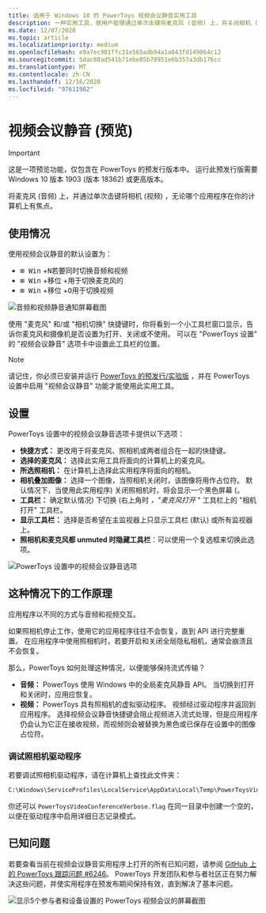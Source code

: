 ```yaml
---
title: 适用于 Windows 10 的 PowerToys 视频会议静音实用工具
description: 一种实用工具，使用户能够通过单次击键将麦克风 (音频) 上，并关闭相机 (视频) ，而不管应用程序在计算机上有哪些焦点。
ms.date: 12/07/2020
ms.topic: article
ms.localizationpriority: medium
ms.openlocfilehash: e9a7ec901ffc31e565adb94a1a043fd149064c12
ms.sourcegitcommit: 5dac88ad541b71ebe85b78951e6b357a3db176cc
ms.translationtype: MT
ms.contentlocale: zh-CN
ms.lasthandoff: 12/16/2020
ms.locfileid: "97611982"
---
```

# <a name="video-conference-mute-preview"></a>视频会议静音 (预览) 

> [!IMPORTANT]
> 这是一项预览功能，仅包含在 PowerToys 的预发行版本中。 运行此预发行版需要 Windows 10 版本 1903 (版本 18362) 或更高版本。

将麦克风 (音频) 上，并通过单次击键将相机 (视频) ，无论哪个应用程序在你的计算机上有焦点。

## <a name="usage"></a>使用情况

使用视频会议静音的默认设置为：

- <kbd>⊞ Win</kbd> +<kbd>N</kbd>若要同时切换音频和视频
- <kbd>⊞ Win</kbd> +<kbd>移位</kbd> +用于切换麦克风<kbd>的</kbd>
- <kbd>⊞ Win</kbd> +<kbd>移位</kbd> +<kbd>O</kbd>用于切换视频

![音频和视频静音通知屏幕截图](../images/pt-video-audio-mute-notification.png)

使用 "麦克风" 和/或 "相机切换" 快捷键时，你将看到一个小工具栏窗口显示，告诉你麦克风和摄像机是否设置为打开、关闭或不使用。 可以在 "PowerToys 设置" 的 "视频会议静音" 选项卡中设置此工具栏的位置。

> [!NOTE]
> 请记住，你必须已安装并运行 [PowerToys 的预发行/实验版](https://github.com/microsoft/PowerToys/releases/) ，并在 PowerToys 设置中启用 "视频会议静音" 功能才能使用此实用工具。

## <a name="settings"></a>设置

PowerToys 设置中的视频会议静音选项卡提供以下选项：

- **快捷方式：** 更改用于将麦克风、照相机或两者组合在一起的快捷键。
- **选择的麦克风：** 选择此实用工具将面向的计算机上的麦克风。
- **所选照相机：** 在计算机上选择此实用程序将面向的相机。
- **相机叠加图像：** 选择一个图像，当照相机关闭时，该图像将用作占位符。 默认情况下，当使用此实用程序) 关闭照相机时，将会显示一个黑色屏幕 (。
- **工具栏：** 确定默认情况) 下切换 (右上角时 *，"麦克风打开* " 工具栏上的 "相机打开" 工具栏。
- **显示工具栏：** 选择是否希望在主监视器上只显示工具栏 (默认) 或所有监视器上。
- **照相机和麦克风都 unmuted 时隐藏工具栏**：可以使用一个复选框来切换此选项。

![PowerToys 设置中的视频会议静音选项](../images/pt-video-conference-mute-settings.png)

## <a name="how-does-this-work-under-the-hood"></a>这种情况下的工作原理

应用程序以不同的方式与音频和视频交互。

如果照相机停止工作，使用它的应用程序往往不会恢复，直到 API 进行完整重置。 在应用程序中使用照相机时，若要开启和关闭全局隐私相机，通常会崩溃且不会恢复。

那么，PowerToys 如何处理这种情况，以便能够保持流式传输？

- **音频：** PowerToys 使用 Windows 中的全局麦克风静音 API。  当切换到打开和关闭时，应用应恢复。
- **视频：** PowerToys 具有照相机的虚拟驱动程序。 视频经过驱动程序并返回到应用程序。 选择视频会议静音快捷键会阻止视频进入流式处理，但是应用程序仍会认为它正在接收视频，而视频则会被替换为黑色或已保存在设置中的图像占位符。

### <a name="debug-the-camera-driver"></a>调试照相机驱动程序

若要调试照相机驱动程序，请在计算机上查找此文件夹：

```markdown
C:\Windows\ServiceProfiles\LocalService\AppData\Local\Temp\PowerToysVideoConference.log
```

你还可以 `PowerToysVideoConferenceVerbose.flag` 在同一目录中创建一个空的，以便在驱动程序中启用详细日志记录模式。

## <a name="known-issues"></a>已知问题

若要查看当前在视频会议静音实用程序上打开的所有已知问题，请参阅 [GitHub 上的 PowerToys 跟踪问题 #6246](https://github.com/microsoft/PowerToys/issues/6246)。 PowerToys 开发团队和参与者社区正在努力解决这些问题，并使实用程序在预发布期间保持有效，直到解决了基本问题。

![显示5个参与者和设备设置的 PowerToys 视频会议的屏幕截图](../images/pt-video-conference.png)

